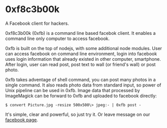 # 0xf8c3b00k

A Facebook client for hackers.

0xf8c3b00k (0xfb) is a command line based facebok client. It enables a command
line only computer to access facebook.

0xfb is built on the top of nodejs, with some additional node modules. User can
access facebook on command line environment, login into facebook uses login
information that already existed in other computer, smartphone. After login,
user can read post, post text to wall (or friend's wall) or post photo.

0xfb takes adventage of shell command, you can post many photos in a single
command. It also reads photo data from standard input, so power of Unix
pipeline can be used in 0xfb. Image data that processed by ImageMagick can be 
forward to 0xfb and uploaded to facebook directly:

    $ convert Picture.jpg -resize 500x500\> jpeg:- | 0xfb post -
    
It's simple, clear and powerful, so just try it. Or leave message on our
[facebook page](https://www.facebook.com/0xf8c3b00kCommunity).
